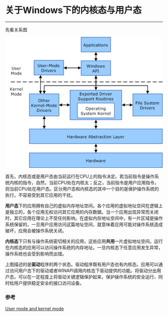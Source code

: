 # 关于Windows下的内核态与用户态

---

先看关系图

![UserAndKernelMode](./img/userandkernelmode01.png)

​	首先，内核态或是用户态由当前运行在CPU上的指令决定。若当前指令是操作系统内核的指令，自然，当前CPU处在内核太；反之，当前指令是用户应用指令，则当前CPU处在用户态。区分用户态和内核态的其中一个目的是保护操作系统的执行，不容易受到其它应用的干扰。

​	**用户态**下的应用拥有自己的虚拟内存地址空间。各个应用的虚拟地址空间在逻辑上是独立的，各个应用无权访问其它应用的内存数据。当一个应用出现异常而关闭时，其它应用在理论上不受任何影响。在虚拟内存地址空间中，有一片区域是操作系统保留的，一旦用户应用访问这篇地址空间，就意味着应用可能对操作系统造成破坏，应用会被操作系统关闭。

​	**内核态**下只有与操作系统密切相关的应用，这些应用**共用**一片虚拟地址空间。运行在内核态的应用可以访问操作系统的内存地址。一旦内核态下任意应用发生异常，操作系统也会受到影响而出错。

​	上图描述的是**驱动**程序的两个状态。驱动程序既有用户态也有内核态。应用可以通过访问用户态下的驱动或者WINAPI调用内核态下驱动提供的功能。将驱动分出用户态，可以在一定程度上将驱动关键逻辑保护起来，保护操作系统的安全运行，同时给用户提供稳定安全的接口访问设备。

### 参考

[User mode and kernel mode](https://docs.microsoft.com/en-us/windows-hardware/drivers/gettingstarted/user-mode-and-kernel-mode)